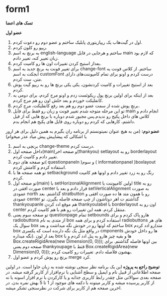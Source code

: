 # form1
**تسک های اعضا**

**عضو اول**
1.  اول در گیت‌هاب یک ریپازیتوری پابلیک ساختم و عضو دوم رو دعوت کردم.
2.   ریپو رو کلون کردم.
3.   یه برنچ به اسم english-language ساختم و هرجایی در فایل main که لازم بود زبان تغییر کنه، تغییر دادم.
4.   بعداز استیج کردن تغییرات اون ها رو کامیت کردم.
5.  برای تغییر فونت یه برنچ جدید به اسم change-font ساختم.
 از کلاس فونت یه ابجکت به اسم customFont درست کردم و اونو برای تمام کامپوننت‌های دارای متن، ست کردم.
7.   بعد از استیج تغییرات و کامیت کردنشون، یکی یکی برنچ ها رو به ریپو گیت پوش کردم.
8.   بعد از اینکه برای اولین برنچ پول ریکوئست زدم و اونو مرج کردم، برای دومی به کانفلیکت خوردم و بعد حلش اون رو هم مرج کردم.
9.  برنچ پوش شده از سمت عضو دوم رو هم بعد رفع کانفلیکت، مرج کردم.
10.   تو این مرحله متوجه شدم تغییر فونت و زبان رو فقط برای فایل main انجام دادم و کلاس های داخل پکیج رو ندیدم.پس مجبور شدم دوباره با برنچ هایی که از قیل داشتم، کارهایی که کردم رو دوباره روی فایل های پکیج هم انجام بدم.

**عضو دوم:**
(من به هیچ عنوان نمیتونستم از برنامه ران بگیرم به همین دلیل برای هر ارور یا اشکالی که پیشاپیش پیش میاد عذر میخوام)
1.  برنچی به اسم change-theme  درست کردم.
2.  داخل صفحه اول(main)و صفحه اخر(thankyou) setlayout رو به borderlayout تغییر دادم و کامیت کردم.
3.  تو صفحه های دوم( questionpaneln )و سوم ( informationpanel )boxlayout استفاده کردم و کامتش کردم.
4.  تو همه صفحه ها با setbackground رنگ رو به زرد تغییر دادم و اونها هم کامیت کردم.
5.  تو صفحه اول(main) با setHorizonalAlignment اولین کامپوننت یا title رو به صورت افقی در center قرار دادم و بعد با setVerticalAlignment به صورت عمودی north گذاشتم. بعد stratbutton  رو با همون متد ها ده صورت افقی و عمودی center گذاشتم ت اهر دوتاشون از چپ صفحه فاصله بگیرن. تو thankyoupanle  هم موقع ادد کردن thankyoulabel با borderlayout اون رو به center  منتقل کردم. همه این تغییرات رو هم با هم کامیت کردم.
6.  تو صفحه سوم یعنی questionpage تمام setbounds هارو پاک کردم و برای radiobuttons از متدی به نام box استفاده کردم و برای همه radiobuttons های هر سوال یک box ساختم که اونها رو در خودش نگه میداشت و بعد box رو ادد کردم(متد box  در واقع مثل یک نگه دارنده است که یکسری cmponents ها رو داخل خودش نگه میداره). بعد از لون box ها و بقیه چیز هارو به پنل ادد کردم و با Box.createRigidArea(new Dimension(0, 0))); بین اونها فاصله گذاشتم. برای صفحه دوم یعنی thankyoupage قثط با Box.createRigidArea(new Dimension(0, 0))); بهشون فلاصله دادم. تغییرات رو کامیت کردم.
7.  برنچ رو پوش کردم و عضو اول merge کرد.
   
**توضیح راجع به پروژه**
این یک برنامه نظر سنجی نوشته شده به زبان جاوا است. در اولین صفحه اطلاعاتی از قبیل نام و ایمیل و سطح آشنایی با نرم‌افزار از کاربر گرفته میشه. در صفحه بعدی سوالاتی مثل چقدر رابط کاربری جذابه و یا کارکردن با نرم افزار اسونه یا نه از کاربر پرسیده میشه و کاربر میتونه با دکمه های موچود از 1 تا 5 بهش نمره بدن. در اخرین صفحه هم از کاربر برای شرکت در نظرسنجی تشکر میشه.
